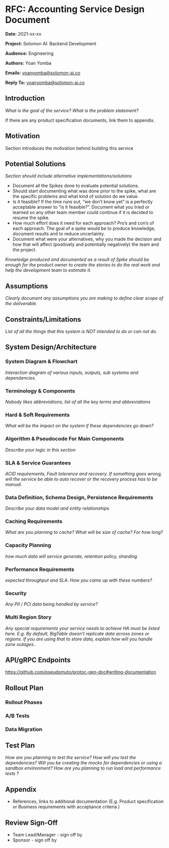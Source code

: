 # RFC: Accounting Service Design Document

**Date:** 2021-xx-xx

**Project:** Solomon AI: Backend Development

**Audience:** Engineering

**Authors:** Yoan Yomba

**Emails:** [yoanyomba@solomon-ai.co](mailto:yoanyomba@solomon-ai.co)

**Reply To:** [yoanyomba@solomon-ai.co](mailto:yoanyomba@solomon-ai.co)

## Introduction

*What is the goal of the service? What is the problem statement?*

If there are any product specification documents, link them to appendix.

## Motivation

Section introduces the motivation behind building this service

## Potential Solutions

*Section should include alternative implementations/solutions*

- Document all the Spikes done to evaluate potential solutions.
- Should start documenting what was done prior to the spike, what are the specific problems and what kind of solution do we value.
- Is it feasible? If the time runs out, “we don’t know yet” is a perfectly acceptable answer to “is it feasible?”. Document what you tried or learned so any other team member could continue if it is decided to resume the spike.
- How much effort does it need for each approach? Pro’s and con’s of each approach. The goal of a spike would be to produce knowledge, document results and to reduce uncertainty.
- Document what were your alternatives, why you made the decision and how that will affect (positively and potentially negatively) the team and the project.

*Knowledge produced and documented as a result of Spike should be enough for the product owner to create the stories to do the real work and help the development team to estimate it.*

## Assumptions

*Clearly document any assumptions you are making to define clear scope of the deliverable.*

## Constraints/Limitations

*List of all the things that this system is NOT intended to do or can not do.*

## System Design/Architecture

### System Diagram & Flowchart

*Interaction diagram of various inputs, outputs, sub systems and dependencies.*

### Terminology & Components

*Nobody likes abbreviations, list of all the key terms and abbreviations*

### Hard & Soft Requirements

*What will be the impact on the system if these dependencies go down?*

### Algorithm & Pseudocode For Main Components

*Describe your logic in this section*

### SLA & Service Guarantees

*ACID requirements, Fault tolerance and recovery. If something goes wrong, will the service be able to auto recover or the recovery process has to be manual.*

### Data Definition, Schema Design, Persistence Requirements

*Describe your data model and entity relationships*

### Caching Requirements

*What are you planning to cache? What will be size of cache? For how long?*

### Capacity Planning

*how much data will service generate, retention policy, sharding*

### Performance Requirements

*expected throughput and SLA. How you came up with these numbers?*

### Security

*Any PII / PCI data being handled by service?*

### Multi Region Story

*Any special requirements your service needs to achieve HA must be listed here. E.g. By default, BigTable doesn’t replicate data across zones or regions. If you are using that to store data, explain how will you handle zone outages..*

## API/gRPC Endpoints

https://github.com/pseudomuto/protoc-gen-doc#writing-documentation

## Rollout Plan

### Rollout Phases

### A/B Tests

### Data Migration

## Test Plan

*How are you planning to test the service? How will you test the dependencies? Will you be creating the mocks for dependencies or using a sandbox environment? How are you planning to run load and performance tests ?*

## Appendix

- References, links to additional documentation (E.g. Product specification or Business requirements with acceptance criteria )

## Review Sign-Off

- Team Lead/Manager - sign off by
- Sponsor - sign off by
